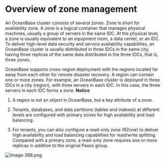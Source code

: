 Overview of zone management 
================================================



An OceanBase cluster consists of several zones. Zone is short for availability zone. A zone is a logical container that manages physical machines, usually a group of servers in the same IDC. At the physical level, a zone is usually equivalent to an equipment room, a data center, or an IDC. To deliver high-level data security and service availability capabilities, an OceanBase cluster is usually distributed in three IDCs in the same city, having three replicas of the same data distributed in the three IDCs, that is, three zones. 

OceanBase supports cross-region deployment with the regions located far away from each other for remote disaster recovery. A region can contain one or more zones. For example, an OceanBase cluster is deployed in three IDCs in a city (region), with three servers in each IDC. In this case, the three servers in each IDC forms a zone. 
**Notice**



1. A region is not an object in OceanBase, but a key attribute of a zone.

   

2. Tenants, databases, and data partitions (tables and indexes) at different levels are configured with primary zones for high availability and load balancing.

   

3. For tenants, you can also configure a read-only zone (RZone) to deliver high availability and load balancing capabilities for read/write splitting. Compared with a primary zone, a read-only zone requires one or more replicas in addition to the original Paxos group.

   




![Image-398.png](https://help-static-aliyun-doc.aliyuncs.com/assets/img/en-US/7857460261/p147053.png "Image-398.png")
